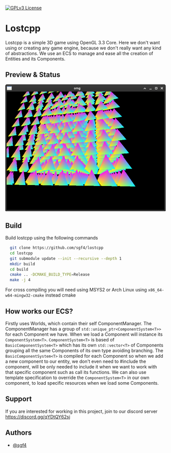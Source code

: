 [![GPLv3 License](https://img.shields.io/badge/License-GPL%20v3-yellow.svg)](https://opensource.org/licenses/)  

# Lostcpp

Lostcpp is a simple 3D game using OpenGL 3.3 Core. Here we don't want using or creating any game engine, because we don't really want any kind of abstractions.
We use an ECS to manage and ease all the creation of Entities and its Components.

## Preview & Status

![preview](https://github.com/sgf4/lostcpp/blob/master/images/preview.png?raw=true)

## Build

Build lostcpp using the following commands

```bash
  git clone https://github.com/sgf4/lostcpp
  cd lostcpp
  git submodule update --init --recursive --depth 1
  mkdir build 
  cd build
  cmake .. -DCMAKE_BUILD_TYPE=Release
  make -j 4
```

For cross compiling you will need using MSYS2 or Arch Linux using `x86_64-w64-mingw32-cmake` instead cmake

## How works our ECS?
Firstly uses Worlds, which contain their self ComponentManager. The ComponentManager has a group of `std::unique_ptr<ComponentSystem<T>>` for each Component we have. When we load a Component will instance its `ComponentSystem<T>`. `ComponentSystem<T>` is based of `BasicComponentSystem<T>` which has its own `std::vector<T>` of Components grouping all the same Components of its own type avoiding branching. The `BasicComponentSystem<T>` is compiled for each Component so when we add a new component to our entity, we don't even need to #include the component, will be only needed to include it when we want to work with that specific component such as call its functions. 
We can also use template specification to override the `ComponentSystem<T>` in our own component, to load specific resources when we load some Components.

## Support

If you are interested for working in this project, join to our discord server https://discord.gg/qYDtQY62sj

## Authors

- [@sgf4](https://www.github.com/sgf4)


